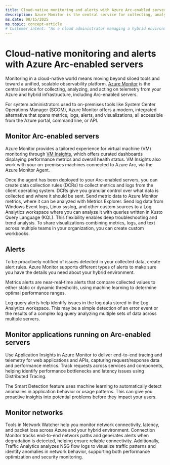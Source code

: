 ```yaml
---
title: Cloud-native monitoring and alerts with Azure Arc-enabled servers
description: Azure Monitor is the central service for collecting, analyzing, and acting on telemetry from your Azure and hybrid infrastructure, including Arc-enabled servers. 
ms.date: 08/15/2025
ms.topic: concept-article
# Customer intent: "As a cloud administrator managing a hybrid environment, I want to understand how Azure Arc lets me use Azure's powerful monitoring solutions, so I can maintain visibility into my entire server landscape."
---
```


# Cloud-native monitoring and alerts with Azure Arc-enabled servers

Monitoring in a cloud-native world means moving beyond siloed tools and toward a unified, scalable observability platform. [Azure Monitor](/azure/azure-monitor/fundamentals/overview) is the central service for collecting, analyzing, and acting on telemetry from your Azure and hybrid infrastructure, including Arc-enabled servers.

For system administrators used to on-premises tools like System Center Operations Manager (SCOM), Azure Monitor offers a modern, integrated alternative that spans metrics, logs, alerts, and visualizations, all accessible from the Azure portal, command line, or API.

## Monitor Arc-enabled servers

Azure Monitor provides a tailored experience for virtual machine (VM) monitoring through [VM Insights](/azure/azure-monitor/vm/vminsights-overview), which offers curated dashboards displaying performance metrics and overall health status. VM Insights also work with your on-premises machines connected to Azure Arc, via the Azure Monitor Agent.

Once the agent has been deployed to your Arc-enabled servers, you can create data collection rules (DCRs) to collect metrics and logs from the client operating system. DCRs give you granular control over what data is collected and where it should be sent. Send metric data to Azure Monitor metrics, where it can be analyzed with Metrics Explorer. Send log data from Windows Event logs, Linux syslog, and other custom sources to a Log Analytics workspace where you can analyze it with queries written in Kusto Query Language (KQL). This flexibility enables deep troubleshooting and trend analysis. To share visualizations combining metrics, logs, and text across multiple teams in your organization, you can create custom workbooks.

## Alerts

To be proactively notified of issues detected in your collected data, create alert rules. Azure Monitor supports different types of alerts to make sure you have the details you need about your hybrid environment.

Metrics alerts are near-real-time alerts that compare collected values to either static or dynamic thresholds, using machine learning to determine optimal performance ranges.

Log query alerts help identify issues in the log data stored in the Log Analytics workspace. This may be a simple detection of an error event or the results of a complex log query analyzing multiple sets of data across multiple servers.

## Monitor applications running on Arc-enabled servers

Use Application Insights in Azure Monitor to deliver end-to-end tracing and telemetry for web applications and APIs, capturing request/response data and performance metrics. Track requests across services and components, helping identify performance bottlenecks and latency issues using Distributed Tracing.

The Smart Detection feature uses machine learning to automatically detect anomalies in application behavior or usage patterns. This can give you  proactive insights into potential problems before they impact your users.

## Monitor networks

Tools in Network Watcher help you monitor network connectivity, latency, and packet loss across Azure and your hybrid environment. Connection Monitor tracks end-to-end network paths and generates alerts when degradation is detected, helping ensure reliable connectivity. Additionally, Traffic Analytics analyzes NSG flow logs to visualize traffic patterns and identify anomalies in network behavior, supporting both performance optimization and security monitoring.
